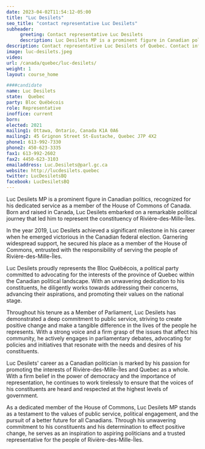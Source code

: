 ```yaml
---
date: 2023-04-02T11:54:12-05:00
title: "Luc Desilets"
seo_title: "contact representative Luc Desilets"
subheader:
     greeting: Contact representative Luc Desilets
     description: Luc Desilets MP is a prominent figure in Canadian politics, recognized for his dedicated service as a member of the House of Commons of Canada.
description: Contact representative Luc Desilets of Quebec. Contact information for Luc Desilets includes email address, phone number, and mailing address.
image: luc-desilets.jpeg
video:
url: /canada/quebec/luc-desilets/
weight: 1
layout: course_home

####candidate
name: Luc Desilets
state:	Quebec
party: Bloc Québécois
role: Representative
inoffice: current
born:
elected: 2021
mailing1: Ottawa, Ontario, Canada K1A 0A6
mailing2: 45 Grignon Street St-Eustache, Quebec J7P 4X2
phone1: 613-992-7330
phone2: 450-623-3335
fax1: 613-992-2602
fax2: 4450-623-3103
emailaddress: Luc.Desilets@parl.gc.ca
website: http://lucdesilets.quebec
twitter: LucDesiletsBQ
facebook: LucDesiletsBQ
---
```


Luc Desilets MP is a prominent figure in Canadian politics, recognized for his dedicated service as a member of the House of Commons of Canada. Born and raised in Canada, Luc Desilets embarked on a remarkable political journey that led him to represent the constituency of Rivière-des-Mille-Îles.

In the year 2019, Luc Desilets achieved a significant milestone in his career when he emerged victorious in the Canadian federal election. Garnering widespread support, he secured his place as a member of the House of Commons, entrusted with the responsibility of serving the people of Rivière-des-Mille-Îles.

Luc Desilets proudly represents the Bloc Québécois, a political party committed to advocating for the interests of the province of Quebec within the Canadian political landscape. With an unwavering dedication to his constituents, he diligently works towards addressing their concerns, advancing their aspirations, and promoting their values on the national stage.

Throughout his tenure as a Member of Parliament, Luc Desilets has demonstrated a deep commitment to public service, striving to create positive change and make a tangible difference in the lives of the people he represents. With a strong voice and a firm grasp of the issues that affect his community, he actively engages in parliamentary debates, advocating for policies and initiatives that resonate with the needs and desires of his constituents.

Luc Desilets' career as a Canadian politician is marked by his passion for promoting the interests of Rivière-des-Mille-Îles and Quebec as a whole. With a firm belief in the power of democracy and the importance of representation, he continues to work tirelessly to ensure that the voices of his constituents are heard and respected at the highest levels of government.

As a dedicated member of the House of Commons, Luc Desilets MP stands as a testament to the values of public service, political engagement, and the pursuit of a better future for all Canadians. Through his unwavering commitment to his constituents and his determination to effect positive change, he serves as an inspiration to aspiring politicians and a trusted representative for the people of Rivière-des-Mille-Îles.
